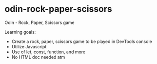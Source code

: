 # odin-rock-paper-scissors
Odin - Rock, Paper, Scissors game

Learning goals:
- Create a rock, paper, scissors game to be played in DevTools console
- Utilize Javascript 
- Use of let, const, function, and more
- No HTML doc needed atm